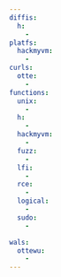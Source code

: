 ```yaml
---
diffis:
  h:
    -
platfs:
  hackmyvm:
    -
curls:
  otte:
    -
functions:
  unix:
    -
  h:
    -
  hackmyvm:
    -
  fuzz:
    -
  lfi:
    -
  rce:
    -
  logical:
    -
  sudo:
    -

wals:
  ottewu:
    -
---
```

